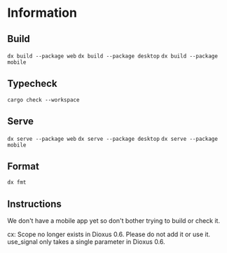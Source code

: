 # Information

## Build

`dx build --package web`
`dx build --package desktop`
`dx build --package mobile`

## Typecheck

`cargo check --workspace`

## Serve

`dx serve --package web`
`dx serve --package desktop`
`dx serve --package mobile`

## Format

`dx fmt`

## Instructions

We don't have a mobile app yet so don't bother trying to build or check it.

cx: Scope no longer exists in Dioxus 0.6. Please do not add it or use it.
use_signal only takes a single parameter in Dioxus 0.6.
